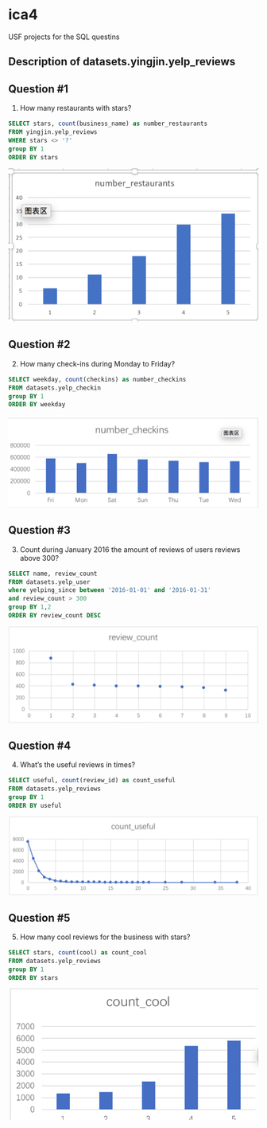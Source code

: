 # ica4
USF projects for the SQL questins
## Description of datasets.yingjin.yelp_reviews


## Question #1
1.	How many restaurants with stars?

```sql
SELECT stars, count(business_name) as number_restaurants
FROM yingjin.yelp_reviews 
WHERE stars <> '?'
group BY 1
ORDER BY stars
```

![ica4](ica4/1.png)

## Question #2
2.	How many check-ins during Monday to Friday?

```sql
SELECT weekday, count(checkins) as number_checkins
FROM datasets.yelp_checkin
group BY 1
ORDER BY weekday
```

![ica4](ica4/ica4/2.png)

## Question #3
3.	Count during January 2016 the amount of reviews of users reviews above 300? 

```sql
SELECT name, review_count
FROM datasets.yelp_user
where yelping_since between '2016-01-01' and '2016-01-31' 
and review_count > 300
group BY 1,2
ORDER BY review_count DESC
```
![ica4](ica4/ica4/3.png)

## Question #4
4.	  What’s the useful reviews in times?

```sql
SELECT useful, count(review_id) as count_useful
FROM datasets.yelp_reviews
group BY 1
ORDER BY useful
```
![ica4](ica4/ica4/4.png)
## Question #5
5.	How many cool reviews for the business with stars?
```sql
SELECT stars, count(cool) as count_cool
FROM datasets.yelp_reviews
group BY 1
ORDER BY stars
```
![ica4](ica4/ica4/5.png)

